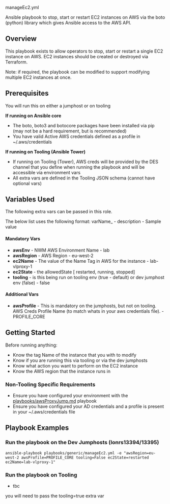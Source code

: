 manageEc2.yml 

Ansible playbook to stop, start or restart EC2 instances on AWS via the boto (python) library which gives Ansible access to the AWS API.

## Overview
 
This playbook exists to allow operators to stop, start or restart a single EC2 instance on AWS.
EC2 instances should be created or destroyed via Terraform.

Note: if required, the playbook can be modified to support modifying multiple EC2 instances at once.

## Prerequisites

You will run this on either a jumphost or on tooling
 
__If running on Ansible core__
* The boto, boto3 and botocore packages have been installed via pip (may not be a hard requirement, but is recommended)
* You have valid Active AWS credentials defined as a profile in ~/.aws/credentials 

__If running on Tooling (Ansible Tower)__
* If running on Tooling (Tower), AWS creds will be provided by the DES channel that you define when running the playbook and will be accessible via environment vars
* All extra vars are defined in the Tooling JSON schema (cannot have optional vars)

## Variables Used

The following extra vars can be passed in this role.

The below list uses the following format: varName_ - description - Sample value

#### Mandatory Vars

* __awsEnv__ - NWM AWS Environment Name - lab
* __awsRegion__ - AWS Region - eu-west-2
* __ec2Name__ - The value of the Name Tag in AWS for the instance - lab-vlproxy-1
* __ec2State__ -  the allowedState [ restarted, running, stopped]
* __tooling__ -  is this being run on tooling env (true - default) or dev jumphost env (false) - false

#### Additional Vars
* __awsProfile__ - This is mandatory on the jumphosts, but not on tooling. AWS Creds Profile Name (to match whats in your aws credentials file). - PROFILE_CORE


## Getting Started
Before running anything:
* Know the tag Name of the instance that you with to modify
* Know if you are running this via tooling or via the dev jumphosts
* Know what action you want to perform on the EC2 instance
* Know the AWS region that the instance runs in

### Non-Tooling Specific Requirements
* Ensure you have configured your environment with the [playbooks/awsProxyJump.md](playbooks/awsProxyJump.md) playbook
* Ensure you have configured your AD credentials and a profile is present in your ~/.aws/credentials file


## Playbook Examples

### Run the playbook on the Dev Jumphosts (lonrs13394/13395)

```
ansible-playbook playbooks/generic/manageEc2.yml -e "awsRegion=eu-west-2 awsProfile=PROFILE_CORE tooling=False ec2State=restarted ec2Name=lab-vlproxy-1"
```

### Run the playbook on Tooling
- tbc

you will need to pass the tooling=true extra var


